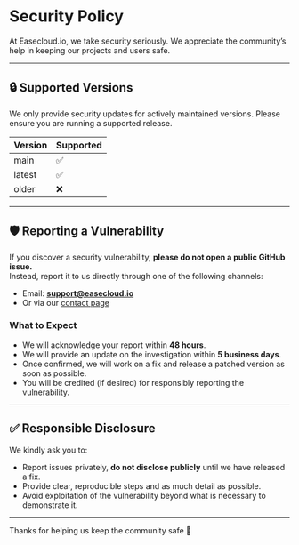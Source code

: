 # Security Policy

At Easecloud.io, we take security seriously. We appreciate the community’s help in keeping our projects and users safe.  

---

## 🔒 Supported Versions

We only provide security updates for actively maintained versions. Please ensure you are running a supported release.

| Version | Supported          |
| ------- | ------------------ |
| main    | :white_check_mark: |
| latest  | :white_check_mark: |
| older   | :x:                |

---

## 🛡️ Reporting a Vulnerability

If you discover a security vulnerability, **please do not open a public GitHub issue.**  
Instead, report it to us directly through one of the following channels:

- Email: **support@easecloud.io**
- Or via our [contact page](https://easecloud.io/contact-us/get-in-touch/)

### What to Expect
- We will acknowledge your report within **48 hours**.  
- We will provide an update on the investigation within **5 business days**.  
- Once confirmed, we will work on a fix and release a patched version as soon as possible.  
- You will be credited (if desired) for responsibly reporting the vulnerability.  

---

## ✅ Responsible Disclosure

We kindly ask you to:
- Report issues privately, **do not disclose publicly** until we have released a fix.  
- Provide clear, reproducible steps and as much detail as possible.  
- Avoid exploitation of the vulnerability beyond what is necessary to demonstrate it.  

---

Thanks for helping us keep the community safe 💙
